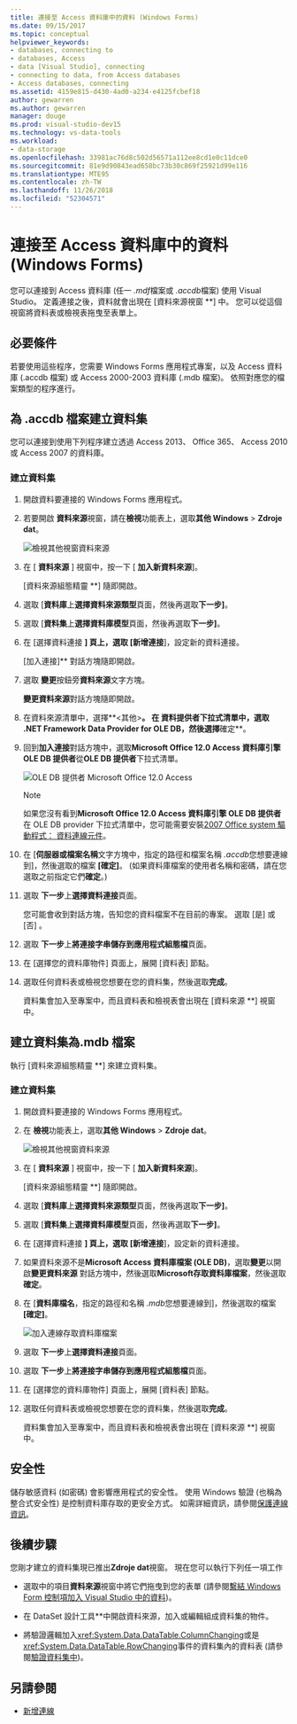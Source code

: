 ```yaml
---
title: 連接至 Access 資料庫中的資料 (Windows Forms)
ms.date: 09/15/2017
ms.topic: conceptual
helpviewer_keywords:
- databases, connecting to
- databases, Access
- data [Visual Studio], connecting
- connecting to data, from Access databases
- Access databases, connecting
ms.assetid: 4159e815-d430-4ad0-a234-e4125fcbef18
author: gewarren
ms.author: gewarren
manager: douge
ms.prod: visual-studio-dev15
ms.technology: vs-data-tools
ms.workload:
- data-storage
ms.openlocfilehash: 33981ac76d8c502d56571a112ee8cd1e0c11dce0
ms.sourcegitcommit: 81e9d90843ead658bc73b30c869f25921d99e116
ms.translationtype: MTE95
ms.contentlocale: zh-TW
ms.lasthandoff: 11/26/2018
ms.locfileid: "52304571"
---
```

# <a name="connect-to-data-in-an-access-database-windows-forms"></a>連接至 Access 資料庫中的資料 (Windows Forms)

您可以連接到 Access 資料庫 (任一 *.mdf*檔案或 *.accdb*檔案) 使用 Visual Studio。 定義連接之後，資料就會出現在 [資料來源視窗 **] 中。 您可以從這個視窗將資料表或檢視表拖曳至表單上。

## <a name="prerequisites"></a>必要條件

若要使用這些程序，您需要 Windows Forms 應用程式專案，以及 Access 資料庫 (.accdb 檔案) 或 Access 2000-2003 資料庫 (.mdb 檔案)。 依照對應您的檔案類型的程序進行。

## <a name="creating-the-dataset-for-an-accdb-file"></a>為 .accdb 檔案建立資料集

您可以連接到使用下列程序建立透過 Access 2013、 Office 365、 Access 2010 或 Access 2007 的資料庫。

### <a name="to-create-the-dataset"></a>建立資料集

1.  開啟資料要連接的 Windows Forms 應用程式。

2.  若要開啟 **資料來源**視窗，請在**檢視**功能表上，選取**其他 Windows** > **Zdroje dat**。

     ![檢視其他視窗資料來源](../data-tools/media/viewdatasources.png)

3.  在 [ **資料來源** ] 視窗中，按一下 [ **加入新資料來源**]。

     [資料來源組態精靈 **] 隨即開啟。

4.  選取 [**資料庫**上**選擇資料來源類型**頁面，然後再選取**下一步]**。

5.  選取 [**資料集**上**選擇資料庫模型**頁面，然後再選取**下一步]**。

6.  在 [選擇資料連接 **] 頁上，選取 [新增連接**]，設定新的資料連接。

     [加入連接]** 對話方塊隨即開啟。

7.  選取 **變更**按鈕旁**資料來源**文字方塊。

     **變更資料來源**對話方塊隨即開啟。

8.  在資料來源清單中，選擇**\<其他\>**。 在 **資料提供者**下拉式清單中，選取 **.NET Framework Data Provider for OLE DB**，然後選擇**確定**。

9. 回到**加入連接**對話方塊中，選取**Microsoft Office 12.0 Access 資料庫引擎 OLE DB 提供者**從**OLE DB 提供者**下拉式清單。

     ![OLE DB 提供者 Microsoft Office 12.0 Access](../data-tools/media/dataoledbprovideroffice12access.png)

     > [!NOTE]
     > 如果您沒有看到**Microsoft Office 12.0 Access 資料庫引擎 OLE DB 提供者**在 OLE DB provider 下拉式清單中，您可能需要安裝[2007 Office system 驅動程式： 資料連線元件](https://www.microsoft.com/download/confirmation.aspx?id=23734)。

9. 在 [**伺服器或檔案名稱**文字方塊中，指定的路徑和檔案名稱 *.accdb*您想要連線到]，然後選取的檔案 **[確定]**。 (如果資料庫檔案的使用者名稱和密碼，請在您選取之前指定它們**確定**。)

10. 選取 **下一步**上**選擇資料連接**頁面。

     您可能會收到對話方塊，告知您的資料檔案不在目前的專案。 選取 [是]  或 [否] 。

11. 選取 **下一步**上**將連接字串儲存到應用程式組態檔**頁面。

12. 在 [選擇您的資料庫物件]  頁面上，展開 [資料表]  節點。

13. 選取任何資料表或檢視您想要在您的資料集，然後選取**完成**。

     資料集會加入至專案中，而且資料表和檢視表會出現在 [資料來源 **] 視窗中。

## <a name="create-the-dataset-for-an-mdb-file"></a>建立資料集為.mdb 檔案

執行 [資料來源組態精靈 **] 來建立資料集。

### <a name="to-create-the-dataset"></a>建立資料集

1.  開啟資料要連接的 Windows Forms 應用程式。

2.  在 **檢視**功能表上，選取**其他 Windows** > **Zdroje dat**。

     ![檢視其他視窗資料來源](../data-tools/media/viewdatasources.png)

3.  在 [ **資料來源** ] 視窗中，按一下 [ **加入新資料來源**]。

     [資料來源組態精靈 **] 隨即開啟。

4.  選取 [**資料庫**上**選擇資料來源類型**頁面，然後再選取**下一步]**。

5.  選取 [**資料集**上**選擇資料庫模型**頁面，然後再選取**下一步]**。

6.  在 [選擇資料連接 **] 頁上，選取 [新增連接**]，設定新的資料連接。

7.  如果資料來源不是**Microsoft Access 資料庫檔案 (OLE DB)**，選取**變更**以開啟**變更資料來源** 對話方塊中，然後選取**Microsoft存取資料庫檔案**，然後選取**確定**。

8.  在 [**資料庫檔名**，指定的路徑和名稱 *.mdb*您想要連線到]，然後選取的檔案 **[確定]**。

     ![加入連線存取資料庫檔案](../data-tools/media/dataaddconnectionaccessmdb.png)

9. 選取 **下一步**上**選擇資料連接**頁面。

10. 選取 **下一步**上**將連接字串儲存到應用程式組態檔**頁面。

11. 在 [選擇您的資料庫物件]  頁面上，展開 [資料表]  節點。

12. 選取任何資料表或檢視您想要在您的資料集，然後選取**完成**。

     資料集會加入至專案中，而且資料表和檢視表會出現在 [資料來源 **] 視窗中。

## <a name="security"></a>安全性

儲存敏感資料 (如密碼) 會影響應用程式的安全性。 使用 Windows 驗證 (也稱為整合式安全性) 是控制資料庫存取的更安全方式。 如需詳細資訊，請參閱[保護連線資訊](/dotnet/framework/data/adonet/protecting-connection-information)。

## <a name="next-steps"></a>後續步驟

您剛才建立的資料集現已推出**Zdroje dat**視窗。 現在您可以執行下列任一項工作

-   選取中的項目**資料來源**視窗中將它們拖曳到您的表單 (請參閱[繫結 Windows Form 控制項加入 Visual Studio 中的資料](../data-tools/bind-windows-forms-controls-to-data-in-visual-studio.md))。

-   在 DataSet 設計工具**中開啟資料來源，加入或編輯組成資料集的物件。

-   將驗證邏輯加入<xref:System.Data.DataTable.ColumnChanging>或是<xref:System.Data.DataTable.RowChanging>事件的資料集內的資料表 (請參閱[驗證資料集中](../data-tools/validate-data-in-datasets.md))。

## <a name="see-also"></a>另請參閱

- [新增連線](../data-tools/add-new-connections.md)